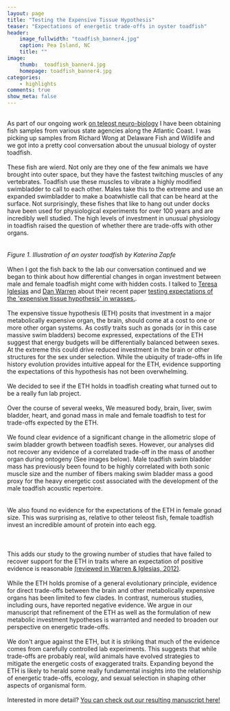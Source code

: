 ```yaml
---
layout: page
title: "Testing the Expensive Tissue Hypothesis"
teaser: "Expectations of energetic trade-offs in oyster toadfish"
header:
    image_fullwidth: "toadfish_banner4.jpg"
    caption: Pea Island, NC	
    title: ""
image:
    thumb:  toadfish_banner4.jpg
    homepage: toadfish_banner4.jpg
categories:
    - highlights
comments: true
show_meta: false
---
```

<br> As part of our ongoing work <a href='https://carolinafishes.github.io/highlights/brains/'>on teleost neuro-biology</a> I have been obtaining fish samples from various state agencies along the Atlantic Coast. I was picking up samples from Richard Wong at Delaware Fish and Wildlife and we got into a pretty cool conversation about the unusual biology of oyster toadfish.
 <br>
 <br> 
 These fish are wierd. Not only are they one of the few animals we have brought into outer space, but they have the fastest twitching muscles of any vertebrates. Toadfish use these muscles to vibrate a highly modified swimbladder to call to each other. Males take this to the extreme and use an expanded swimbladder to make a boatwhistle call that can be heard at the surface. Not surprisingly, these fishes that like to hang out under docks have been used for physiological experiments for over 100 years and are incredibly well studied. The high levels of investment in unusual physiology in toadfish raised the question of whether there are trade-offs with other organs. 
 <br>
 <br>
 <img class="b30" src="http://carolinafishes.github.io/images/toadfish1.png" alt=""><em> 
 <br>Figure 1. Illustration of an oyster toadfish by Katerina Zapfe </em>
 <br>
 <br>
 When I got the fish back to the lab our conversation continued and we began to think about how differential changes in organ investment between male and female toadfish might come with hidden costs. I talked to <a href='https://www.researchgate.net/profile/Teresa_Iglesias'>Teresa Iglesias</a> and <a href='https://danlwarren.wordpress.com/'> Dan Warren</a> about their recent paper  <a href='https://www.ncbi.nlm.nih.gov/pubmed/22507754'>testing expectations of the 'expensive tissue hypothesis' in wrasses.</a>. 
<br>
<br>
The expensive tissue hypothesis (ETH) posits that investment in a major metabolically expensive organ, the brain, should come at a cost to one or more other organ systems. As costly traits such as gonads (or in this case massive swim bladders) become expressed, expectations of the ETH suggest that energy budgets will be differentially balanced between sexes. At the extreme this could drive reduced investment in the brain or other structures for the sex under selection. While the ubiquity of trade-offs in life history evolution provides intuitive appeal for the ETH, evidence supporting the expectations of this hypothesis has not been overwhelming.
<br>
<br>
We decided to see if the ETH holds in toadfish creating what turned out to be a really fun lab project.
<br>
<br>
Over the course of several weeks, We measured body, brain, liver, swim bladder, heart, and gonad mass in male and female toadfish to test for trade-offs expected by the ETH. 
<br>
<br>
We found clear evidence of a significant change in the allometric slope of swim bladder growth between toadfish sexes. However, our analyses did not recover any evidence of a correlated trade-off in the mass of another organ during ontogeny (See images below). Male toadfish swim bladder mass has previously been found to be highly correlated with both sonic muscle size and the number of fibers making swim bladder mass a good proxy for the heavy energetic cost associated with the development of the male toadfish acoustic repertoire. 
<br>
<br>
<img class="b30" src="http://carolinafishes.github.io/images/toadfish2.png" alt="">
<br>
<br>
We also found no evidence for the expectations of the ETH in female gonad size. This was surprising as, relative to other teleost fish, female toadfish invest an incredible amount of protein into each egg.  
<br>
<br>
<img class="b30" src="http://carolinafishes.github.io/images/toadfish3.png" alt="">
<br>
<br>
This adds our study to the growing number of studies that have failed to recover support for the ETH in traits where an expectation of positive evidence is reasonable <a href='https://www.ncbi.nlm.nih.gov/pubmed/22507754'>(reviewed in Warren & Iglesias, 2012)</a>.
<br>
<br>
 While the ETH holds promise of a general evolutionary principle, evidence for direct trade-offs between the brain and other metabolically expensive organs has been limited to few clades. In contrast, numerous studies, including ours, have reported negative evidence. We argue in our manuscript that refinement of the ETH as well as the formulation of new metabolic investment hypotheses is warranted and needed to broaden our perspective on energetic trade-offs. 
 <br>
 <br>
 We don't argue against the ETH, but it is striking that much of the evidence comes from carefully controlled lab experiments. This suggests that while trade-offs are probably real, wild animals have evolved strategies to mitigate the energetic costs of exaggerated traits. Expanding beyond the ETH is likely to herald some really fundamental insights into the relationship of energetic trade-offs, ecology, and sexual selection in shaping other aspects of organismal form.
<br>
<br>
Interested in more detail? <a href='https://onlinelibrary.wiley.com/doi/pdf/10.1002/ece3.3835'>You can check out our resulting manuscript here!</a>
<br>


